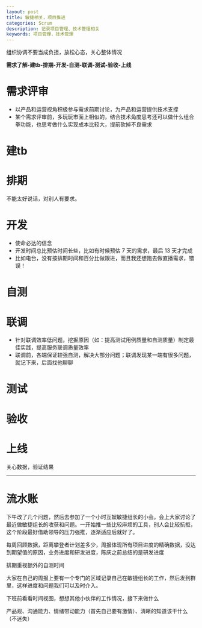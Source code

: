 ```yaml
---
layout: post
title: 敏捷相关，项目推进
categories: Scrum
description: 记录项目管理、技术管理相关
keywords: 项目管理，技术管理
---
```


组织协调不要当成负担，放松心态，关心整体情况

**需求了解-建tb-排期-开发-自测-联调-测试-验收-上线**


# 需求评审

- 以产品和运营视角积极参与需求前期讨论，为产品和运营提供技术支撑    
- 某个需求评审前，多玩玩市面上相似的，结合技术角度思考还可以做什么组合拳功能，也思考做什么实现成本比较大，提前砍掉不良需求

# 建tb

# 排期

不能太好说话，对别人有要求。

# 开发


- 使命必达的信念
- 开发时间总比预估时间长些，比如有时候预估 7 天的需求，最后 13 天才完成
- 比如电台，没有按排期时间和百分比做跟进，而且我还想跑去做直播需求，错误！

# 自测

# 联调

- 针对联调效率低问题，挖掘原因（如：提高测试用例质量和自测质量）制定最佳实践，提高服务联调质量效率 
- 联调前，各端保证较强自测，解决大部分问题；联调发现某一端有很多问题，就记下来，后面找他聊聊

# 测试

# 验收

# 上线

关心数据，验证结果



----------

# 流水账

下午改了几个问题，然后去参加了一个小时互娱敏捷组长的小会。会上大家讨论了最近做敏捷组长的收获和问题。一开始推一些比较麻烦的工具，别人会比较抗拒，这个阶段最好借助领导的压力强推，逐渐适应后就好了。

每周回顾数据，距离攀登者计划差多少，周报体现所有项目进度的精确数据，没达到期望值的原因，业务进度和研发进度，陈庆之前总结的是研发进度

排期重视额外的自测时间

大家在自己的周报上要有一个专门的区域记录自己在敏捷组长的工作，然后发到群里，这样进度和问题我们可以及时介入。

下班前看看时间视图，想想其他小伙伴的工作情况，接下来做什么

产品观、沟通能力、情绪带动能力（首先自己要有激情）、清晰的知道该干什么（不迷失）